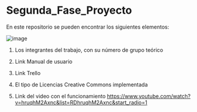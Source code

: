 # Segunda_Fase_Proyecto
En este repositorio se pueden encontrar los siguientes elementos: 


![image](https://user-images.githubusercontent.com/79995182/115089802-54eaeb00-9ed0-11eb-8794-c592484d746c.png)



1) Los integrantes del trabajo, con su número de grupo teórico  

2) Link Manual de usuario  
4) Link Trello  

4) El tipo de Licencias Creative Commons implementada 

5) Link del video con el funcionamiento
https://www.youtube.com/watch?v=hruqhM2Axnc&list=RDhruqhM2Axnc&start_radio=1


